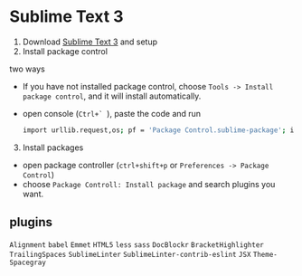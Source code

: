 # Sublime Text 3

1. Download [Sublime Text 3](https://www.sublimetext.com/3) and setup
2. Install package control
  
  two ways
  
  * If you have not installed package control, choose `Tools -> Install package control`, and it will install automatically.
  * open console (``Ctrl+` ``), paste the code and run  
    
    ```bash
    import urllib.request,os; pf = 'Package Control.sublime-package'; ipp = sublime.installed_packages_path(); urllib.request.install_opener( urllib.request.build_opener( urllib.request.ProxyHandler()) ); open(os.path.join(ipp, pf), 'wb').write(urllib.request.urlopen( 'http://sublime.wbond.net/' + pf.replace(' ','%20')).read())
    ```
3. Install packages
  * open package controller (`ctrl+shift+p` or `Preferences -> Package Control`)
  * choose `Package Controll: Install package` and search plugins you want.

## plugins

`Alignment` `babel` `Emmet` `HTML5` `less` `sass` `DocBlockr` `BracketHighlighter`
`TrailingSpaces` `SublimeLinter` `SublimeLinter-contrib-eslint` `JSX` `Theme-Spacegray`
